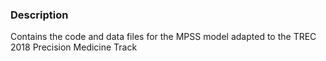 ### Description

Contains the code and data files for the MPSS model adapted to the TREC 2018 Precision Medicine Track
